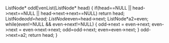 ListNode* oddEvenList(ListNode* head) 
{
    if(head==NULL || head->next==NULL || head->next->next==NULL)
    return head;
    ListNode*odd=head;
    ListNode*even=head->next;
    ListNode*a2=even;
    while(even!=NULL && even->next!=NULL)
    {
        odd->next = even->next;
        even->next = even->next->next;
        odd=odd->next;
        even=even->next;
    }
    odd->next=a2;
    return head;
}